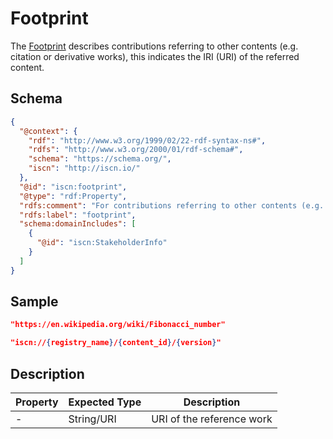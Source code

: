 # Footprint

The [Footprint](#) describes contributions referring to other contents (e.g. citation or derivative works), this indicates the IRI (URI) of the referred content.

## Schema

```json
{
  "@context": {
    "rdf": "http://www.w3.org/1999/02/22-rdf-syntax-ns#",
    "rdfs": "http://www.w3.org/2000/01/rdf-schema#",
    "schema": "https://schema.org/",
    "iscn": "http://iscn.io/"
  },
  "@id": "iscn:footprint",
  "@type": "rdf:Property",
  "rdfs:comment": "For contributions referring to other contents (e.g. citation or derivative works), this indicates the IRI (URI) of the referred content.",
  "rdfs:label": "footprint",
  "schema:domainIncludes": [
    {
      "@id": "iscn:StakeholderInfo"
    }
  ]
}
```

## Sample

```json
"https://en.wikipedia.org/wiki/Fibonacci_number"
```

```json
"iscn://{registry_name}/{content_id}/{version}"
```

## Description

| Property | Expected Type | Description               |
| -------- | ------------- | ------------------------- |
| -        | String/URI    | URI of the reference work |
